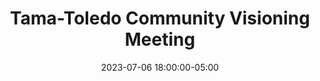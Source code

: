 ---
date: 2023-07-06 18:00:00-05:00
dates: 6:00 pm on the 1st Thursday of every month from Jan 2023 thru Dec 2023
draft: false
durationMinutes: 60
title: Tama-Toledo Community Visioning Meeting
---
